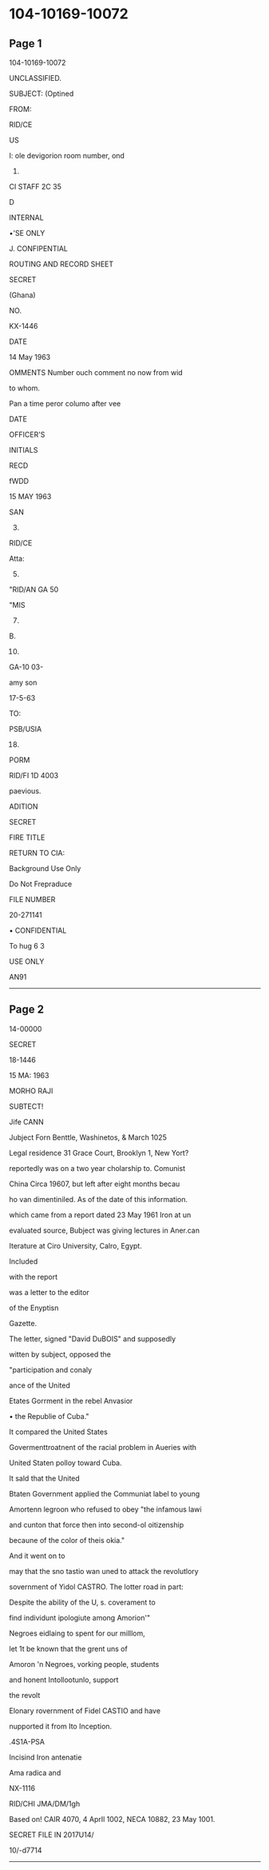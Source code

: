 # 104-10169-10072

## Page 1

104-10169-10072

UNCLASSIFIED.

SUBJECT: (Optined

FROM:

RID/CE

US

I: ole devigorion room number, ond

1.

CI STAFF 2C 35

D

INTERNAL

•'SE ONLY

J. CONFIPENTIAL

ROUTING AND RECORD SHEET

SECRET

(Ghana)

NO.

KX-1446

DATE

14 May 1963

OMMENTS Number ouch comment no now from wid

to whom.

Pan a time peror columo after vee

DATE

OFFICER'S

INITIALS

RECD

fWDD

15 MAY 1963

SAN

3.

RID/CE

Atta:

5.

"RID/AN GA 50

"MIS

7.

B.

10.

GA-10 03-

amy son

17-5-63

TO:

PSB/USIA

18.

PORM

RID/FI 1D 4003

paevious.

ADITION

SECRET

FIRE TITLE

RETURN TO CIA:

Background Use Only

Do Not Frepraduce

FILE NUMBER

20-271141

• CONFIDENTIAL

To hug 6 3

USE ONLY

AN91

---

## Page 2

14-00000

SECRET

18-1446

15 MA: 1963

MORHO RAJI

SUBTECT!

Jife CANN

Jubject Forn Benttle, Washinetos, & March 1025

Legal residence 31 Grace Court, Brooklyn 1, New Yort?

reportedly was on a two year cholarship to. Comunist

China Circa 19607, but left after eight months becau

ho van dimentiniled. As of the date of this information.

which came from a report dated 23 May 1961 Iron at un

evaluated source, Bubject was giving lectures in Aner.can

Iterature at Ciro University, Calro, Egypt.

Included

with the report

was a letter to the editor

of the Enyptisn

Gazette.

The letter, signed "David DuBOIS" and supposedly

witten by subject, opposed the

"participation and conaly

ance of the United

Etates Gorrment in the rebel Anvasior

• the Republie of Cuba."

It compared the United States

Govermenttroatnent of the racial problem in Aueries with

United Staten polloy toward Cuba.

It sald that the United

Btaten Government applied the Communiat label to young

Amortenn legroon who refused to obey "the infamous lawi

and cunton that force then into second-ol oitizenship

becaune of the color of theis okia."

And it went on to

may that the sno tastio wan uned to attack the revolutlory

sovernment of Yidol CASTRO. The lotter road in part:

Despite the ability of the U, s. coverament to

find individunt ipologiute among Amorion'"

Negroes eidlaing to spent for our milllom,

let 1t be known that the grent uns of

Amoron 'n Negroes, vorking people, students

and honent Intollootunlo, support

the revolt

Elonary rovernment of Fidel CASTIO and have

nupported it from Ito Inception.

.4S1A-PSA

Incisind Iron antenatie

Ama radica and

NX-1116

RID/CHI JMA/DM/1gh

Based on! CAIR 4070, 4 AprIl 1002, NECA 10882, 23 May 1001.

SECRET FILE IN 2017U14/

10/-d7714

---

